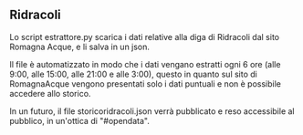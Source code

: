 ## Ridracoli

Lo script estrattore.py scarica i dati relative alla diga di Ridracoli dal sito Romagna Acque, e li salva in un json. 

Il file è automatizzato in modo che i dati vengano estratti ogni 6 ore (alle 9:00, alle 15:00, alle 21:00 e alle 3:00), questo in quanto sul sito di RomagnaAcque vengono presentati solo i dati puntuali e non è possibile accedere allo storico.

In un futuro, il file storicoridracoli.json verrà pubblicato e reso accessibile al pubblico, in un'ottica di "#opendata".